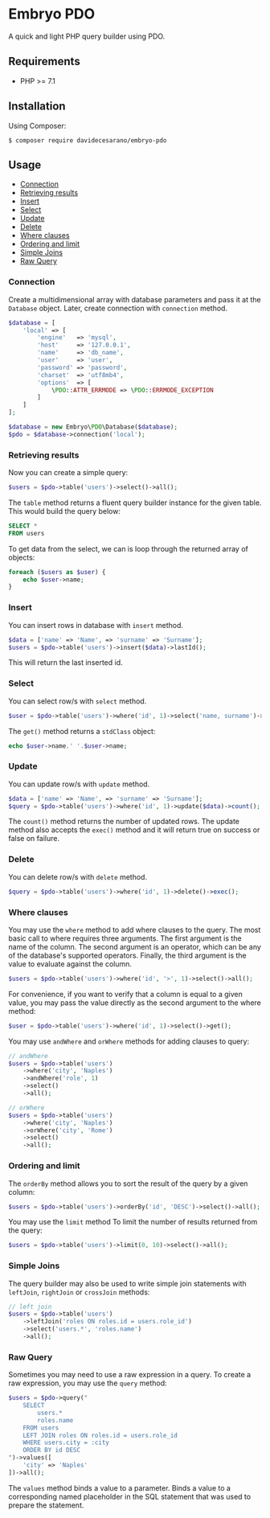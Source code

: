 # Embryo PDO
A quick and light PHP query builder using PDO.

## Requirements
* PHP >= 7.1

## Installation
Using Composer:
```
$ composer require davidecesarano/embryo-pdo
```

## Usage
* [Connection](#connection)
* [Retrieving results](#retriving-results)
* [Insert](#insert)
* [Select](#select)
* [Update](#update)
* [Delete](#delete)
* [Where clauses](#where-clauses)
* [Ordering and limit](#ordering-and-limit)
* [Simple Joins](#simple-joins)
* [Raw Query](#raw-query)

### Connection
Create a multidimensional array with database parameters and pass it at the `Database` object. Later, create connection with `connection` method. 
```php
$database = [
    'local' => [
        'engine'   => 'mysql',
        'host'     => '127.0.0.1',
        'name'     => 'db_name',
        'user'     => 'user',  
        'password' => 'password',
        'charset'  => 'utf8mb4',
        'options'  => [
            \PDO::ATTR_ERRMODE => \PDO::ERRMODE_EXCEPTION
        ]
    ]
];

$database = new Embryo\PDO\Database($database);
$pdo = $database->connection('local');
```

### Retrieving results

Now you can create a simple query:
```php
$users = $pdo->table('users')->select()->all();
```
The `table` method returns a fluent query builder instance for the given table. This would build the query below:
```sql
SELECT *
FROM users
```
To get data from the select, we can is loop through the returned array of objects:
```php
foreach ($users as $user) {
    echo $user->name;
}
```

### Insert

You can insert rows in database with `insert` method.
```php
$data = ['name' => 'Name', => 'surname' => 'Surname'];
$users = $pdo->table('users')->insert($data)->lastId();
```
This will return the last inserted id.

### Select
You can select row/s with `select` method.
```php
$user = $pdo->table('users')->where('id', 1)->select('name, surname')->get();
```
The `get()` method returns a `stdClass` object:
```php
echo $user->name.' '.$user->name;
```

### Update

You can update row/s with `update` method.
```php
$data = ['name' => 'Name', => 'surname' => 'Surname'];
$query = $pdo->table('users')->where('id', 1)->update($data)->count();
```
The `count()` method returns the number of updated rows. The update method also accepts the `exec()` method and it will return true on success or false on failure.

### Delete
You can delete row/s with `delete` method.
```php
$query = $pdo->table('users')->where('id', 1)->delete()->exec();
```

### Where clauses

You may use the `where` method to add where clauses to the query. The most basic call to where requires three arguments. The first argument is the name of the column. The second argument is an operator, which can be any of the database's supported operators. Finally, the third argument is the value to evaluate against the column.
```php
$users = $pdo->table('users')->where('id', '>', 1)->select()->all();
```
For convenience, if you want to verify that a column is equal to a given value, you may pass the value directly as the second argument to the where method:
```php
$user = $pdo->table('users')->where('id', 1)->select()->get();
```

You may use `andWhere` and `orWhere` methods for adding clauses to query:
```php
// andWhere
$users = $pdo->table('users')
    ->where('city', 'Naples')
    ->andWhere('role', 1)
    ->select()
    ->all();

// orWhere
$users = $pdo->table('users')
    ->where('city', 'Naples')
    ->orWhere('city', 'Rome')
    ->select()
    ->all();
```

### Ordering and limit
The `orderBy` method allows you to sort the result of the query by a given column:
```php
$users = $pdo->table('users')->orderBy('id', 'DESC')->select()->all();
```
You may use the `limit` method To limit the number of results returned from the query:
```php
$users = $pdo->table('users')->limit(0, 10)->select()->all();
```
### Simple Joins
The query builder may also be used to write simple join statements with `leftJoin`, `rightJoin` or `crossJoin` methods:
```php
// left join
$users = $pdo->table('users')
    ->leftJoin('roles ON roles.id = users.role_id')
    ->select('users.*', 'roles.name')
    ->all();
```

### Raw Query
Sometimes you may need to use a raw expression in a query. To create a raw expression, you may use the `query` method:
```php
$users = $pdo->query("
    SELECT
        users.*
        roles.name
    FROM users
    LEFT JOIN roles ON roles.id = users.role_id
    WHERE users.city = :city
    ORDER BY id DESC
")->values([
    'city' => 'Naples'
])->all();
```
The `values` method binds a value to a parameter. Binds a value to a corresponding named placeholder in the SQL statement that was used to prepare the statement.  